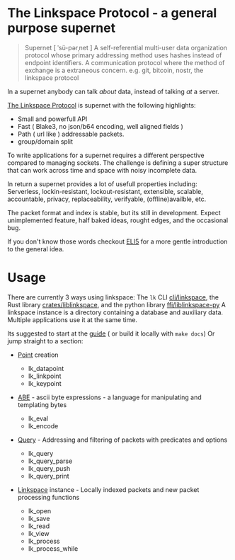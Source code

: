 # The Linkspace Protocol - a general purpose supernet

> Supernet  [ ˈsü-pərˌnet ]
> A self-referential multi-user data organization protocol whose primary 
> addressing method uses hashes instead of endpoint identifiers.
> A communication protocol where the method of exchange is a extraneous concern. 
> e.g. git, bitcoin, nostr, the linkspace protocol 

In a supernet anybody can talk _about_ data, instead of talking _at_ a server.

[The Linkspace Protocol](http://83.172.162.31/index.html)  is supernet with the following highlights:
- Small and powerfull API
- Fast ( Blake3, no json/b64 encoding, well aligned fields )
- Path ( url like ) addressable packets.
- group/domain split

To write applications for a supernet requires a different perspective compared to managing sockets.
The challenge is defining a super structure that can work across time and space with noisy incomplete data.

In return a supernet provides a lot of usefull properties including:
Serverless, lockin-resistant, lockout-resistant, extensible, scalable, accountable, privacy, replaceability, verifyable, (offline)availble, etc.

The packet format and index is stable, but its still in development.
Expect unimplemented feature, half baked ideas, rought edges, and the occasional bug.

If you don't know those words checkout [ELI5](http://83.172.162.31/eli5.html) for a more gentle introduction to the general idea.

# Usage

There are currently 3 ways using linkspace:
The `lk` CLI [cli/linkspace](./cli/linkspace), the Rust library [crates/liblinkspace](./crates/liblinkspace), and the python library [ffi/liblinkspace-py](./ffi/liblinkspace-py)
A linkspace instance is a directory containing a database and auxiliary data.
Multiple applications use it at the same time.


Its suggested to start at the [guide](http://83.172.162.31/docs/guide/index.html) ( or build it locally with `make docs`)
Or jump straight to a section:
- [Point](http://83.172.162.31/docs/guide/index.html#Point) creation
  - lk_datapoint
  - lk_linkpoint
  - lk_keypoint

- [ABE](http://83.172.162.31/docs/guide/index.html#ABE) - ascii byte expressions - a language for manipulating and templating bytes
  - lk_eval
  - lk_encode

- [Query](http://83.172.162.31/docs/guide/index.html#Query) - Addressing and filtering of packets with predicates and options
  - lk_query
  - lk_query_parse
  - lk_query_push
  - lk_query_print

- [Linkspace](http://83.172.162.31/docs/guide/index.html#Linkspace) instance - Locally indexed packets and new packet processing functions
  - lk_open
  - lk_save
  - lk_read
  - lk_view
  - lk_process
  - lk_process_while
